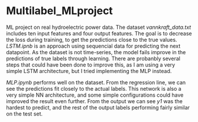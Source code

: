 # Multilabel_MLproject
ML project on real hydroelectric power data. The dataset *vannkraft_data.txt* includes ten input features and four output features. The goal is to decrease the loss during training, to get the predictions close to the true values. *LSTM.ipnb* is an approach using sequencial data for predicting the next datapoint. As the dataset is not time-series, the model fails improve in the predictions of true labels through learning. There are probanbly several steps that could have been done to improve this, as I am using a very simple LSTM architecture, but I tried implementing the MLP instead.

*MLP.ipynb* performs well on the dataset. From the regression line, we can see the predictions fit closely to the actual labels. This network is also a very simple NN architecture, and some simple configurations could have improved the result even further. From the output we can see *y1* was the hardest to predict, and the rest of the output labels performing fairly similar on the test set.
